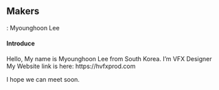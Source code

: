 ## Makers
: Myounghoon Lee

<H4>Introduce</H4>
Hello, My name is Myounghoon Lee from South Korea.
I’m VFX Designer <br>
My Website link is here: https://hvfxprod.com

I hope we can meet soon.

